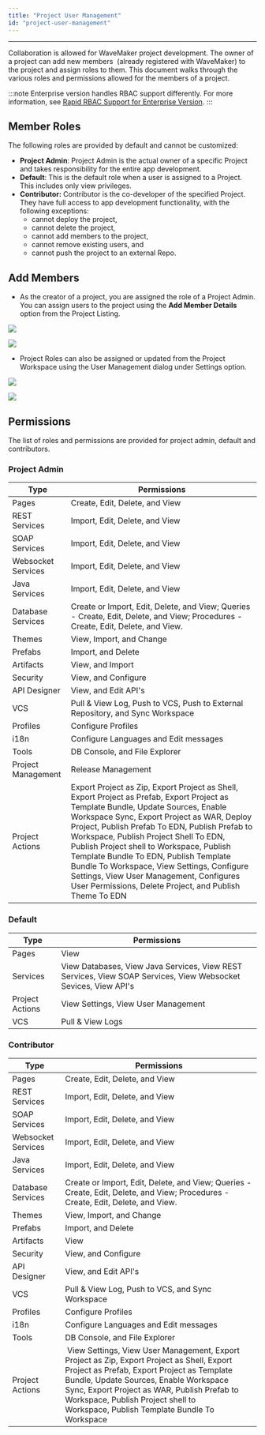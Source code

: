 ```yaml
---
title: "Project User Management"
id: "project-user-management"
---
```

---

Collaboration is allowed for WaveMaker project development. The owner of a project can add new members  (already registered with WaveMaker) to the project and assign roles to them. This document walks through the various roles and permissions allowed for the members of a project.

:::note
Enterprise version handles RBAC support differently. For more information, see [Rapid RBAC Support for Enterprise Version](/learn/app-development/wavemaker-overview/rapid-rbac-support/). 
:::

## Member Roles

The following roles are provided by default and cannot be customized:

- **Project Admin**: Project Admin is the actual owner of a specific Project and takes responsibility for the entire app development.
- **Default**: This is the default role when a user is assigned to a Project. This includes only view privileges.
- **Contributor:** Contributor is the co-developer of the specified Project. They have full access to app development functionality, with the following exceptions:
    - cannot deploy the project,
    - cannot delete the project,
    - cannot add members to the project,
    - cannot remove existing users, and
    - cannot push the project to an external Repo.

## Add Members

- As the creator of a project, you are assigned the role of a Project Admin. You can assign users to the project using the **Add Member Details** option from the Project Listing. 

[![](/learn/assets/Project-Details.png)](/learn/assets/Project-Details.png)

[![](/learn/assets/user_management_add.png)](/learn/assets/user_management_add.png)

- Project Roles can also be assigned or updated from the Project Workspace using the User Management dialog under Settings option. 

[![](/learn/assets/user_management.png)](/learn/assets/user_management.png)

[![](/learn/assets/user_management_assign.png)](/learn/assets/user_management_assign.png)

## Permissions

The list of roles and permissions are provided for project admin, default and contributors.  

### Project Admin

|Type | Permissions |
| --- | --- | 
|Pages |Create, Edit, Delete, and View |
|REST Services | Import, Edit, Delete, and View |
|SOAP Services | Import, Edit, Delete, and View |
|Websocket Services | Import, Edit, Delete, and View|
| Java Services | Import, Edit, Delete, and View |
| Database Services | Create or Import, Edit, Delete, and View;   Queries - Create, Edit, Delete, and View;   Procedures - Create, Edit, Delete, and View. |
| Themes | View, Import, and Change |
| Prefabs | Import, and Delete |
| Artifacts | View, and Import |
| Security | View, and Configure |
| API Designer | View, and Edit API's |
| VCS | Pull & View Log, Push to VCS, Push to External Repository, and Sync Workspace |
| Profiles | Configure Profiles |
| i18n | Configure Languages and Edit messages |
| Tools | DB Console, and File Explorer |
| Project Management | Release Management |
| Project Actions | Export Project as Zip, Export Project as Shell, Export Project as Prefab, Export Project as Template Bundle, Update Sources, Enable Workspace Sync, Export Project as WAR, Deploy Project, Publish Prefab To EDN, Publish Prefab to Workspace, Publish Project Shell To EDN, Publish Project shell to Workspace, Publish Template Bundle To EDN, Publish Template Bundle To Workspace, View Settings, Configure Settings, View User Management, Configures User Permissions, Delete Project, and Publish Theme To EDN|


### Default 

|Type | Permissions |
| --- | --- | 
| Pages | View |
| Services | View Databases, View Java Services, View REST Services, View SOAP Services, View Websocket Sevices, View API's | 
| Project Actions | View Settings, View User Management|
| VCS | Pull & View Logs|

### Contributor 

|Type | Permissions |
| --- | --- | 
| Pages | Create, Edit, Delete, and View |
| REST Services | Import, Edit, Delete, and View |
| SOAP Services | Import, Edit, Delete, and View |
| Websocket Services | Import, Edit, Delete, and View |
| Java Services | Import, Edit, Delete, and View |
| Database Services | Create or Import, Edit, Delete, and View;   Queries - Create, Edit, Delete, and View;  Procedures - Create, Edit, Delete, and View.|
| Themes | View, Import, and Change |
| Prefabs | Import, and Delete |
| Artifacts | View | 
| Security | View, and Configure |
| API Designer | View, and Edit API's |
| VCS | Pull & View Log, Push to VCS, and Sync Workspace |
| Profiles | Configure Profiles |
| i18n | Configure Languages and Edit messages |
| Tools | DB Console, and File Explorer |
| Project Actions | View Settings, View User Management, Export Project as Zip, Export Project as Shell, Export Project as Prefab, Export Project as Template Bundle, Update Sources, Enable Workspace Sync, Export Project as WAR, Publish Prefab to Workspace, Publish Project shell to Workspace, Publish Template Bundle To Workspace |

